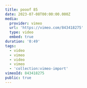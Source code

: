 ```yaml
---
title: pooof 85
date: 2023-07-08T00:00:00.000Z
media:
  provider: vimeo
  url: 'https://vimeo.com/843418275'
  type: video
  embed: true
duration: '0:49'
tags:
  - video
  - vimeo
  - video
  - vimeo
  - 'collection:vimeo-import'
vimeoId: 843418275
public: true
---
```

<!-- Vimeo video: pooof 85 -->
<!-- Duration: 0:49 -->
<!-- Created: 2023-07-08 -->

<ClientOnly>
  <WorkbookViewer />
</ClientOnly>

<script setup>
import WorkbookViewer from "../../.vitepress/theme/components/workbook/WorkbookViewer.vue";
</script>
